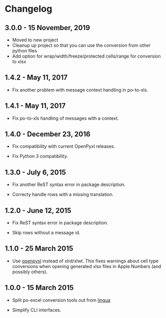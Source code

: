 Changelog
=========
3.0.0 - 15 November, 2019
-------------------------

- Moved to new project
- Cleanup up project so that you can use the conversion from other python files
- Add option for wrap/width/freeze/protected cells/range for conversion to xlsx


1.4.2 - May 11, 2017
-------------------------

- Fix another problem with message context handling in po-to-xls.


1.4.1 - May 11, 2017
-------------------------

- Fix po-to-xls handling of messages with a context.


1.4.0 - December 23, 2016
-------------------------

- Fix compatibility with current OpenPyxl releases.

- Fix Python 3 compatibility.


1.3.0 - July 6, 2015
--------------------

- Fix another ReST syntax error in package description.

- Correcty handle rows with a missing translation.


1.2.0 - June 12, 2015
---------------------

- Fix ReST syntax error in package description.

- Skip rows without a message id.


1.1.0 - 25 March 2015
---------------------

- Use [openpyxl](http://openpyxl.readthedocs.org/) instead of xlrd/xlwt. This
  fixes warnings about cell type conversions when opening generated xlsx files
  in Apple Numbers (and possibly others).


1.0.0 - 15 March 2015
---------------------

- Split po-excel conversion tools out from [lingua](https://github.com/wichert/lingua)

- Simplify CLI interfaces.
